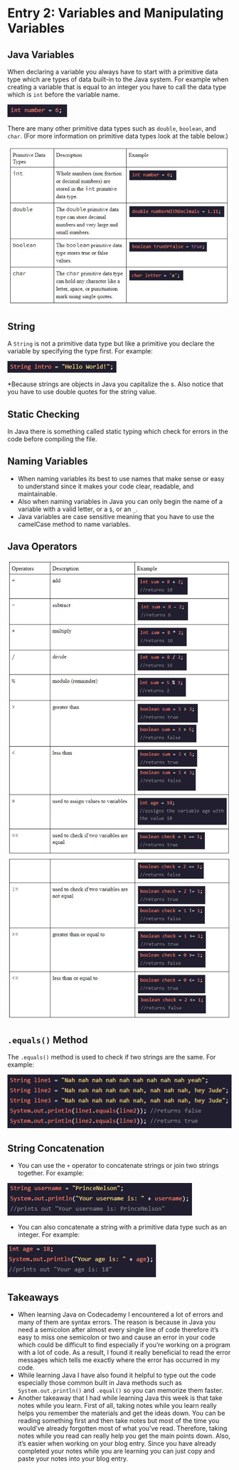 # Entry 2: Variables and Manipulating Variables

## Java Variables
When declaring a variable you always have to start with a primitive data type which are types of data built-in to the Java system. For example when creating a variable that is equal to an integer you have to call the data type which is `int` before the variable name.

<img src="../images/int.JPG"/>

There are many other primitive data types such as `double`, `boolean`, and `char`. (For more information on primitive data types look at the table below.)

<img src="../images/primitive_data_type_table.JPG"/>

## String
A `String` is not a primitive data type but like a primitive you declare the variable by specifying the type first. For example:

<img src="../images/string.JPG"/>

*Because strings are objects in Java you capitalize the s. Also notice that you have to use double quotes for the string value.

## Static Checking
In Java there is something called static typing which check for errors in the code before compiling the file.

## Naming Variables
* When naming variables its best to use names that make sense or easy to understand since it makes your code clear, readable, and maintainable.
* Also when naming variables in Java you can only begin the name of a variable with a valid letter, or a `$`, or an `_`. 
* Java variables are case sensitive meaning that you have to use the camelCase method to name variables.

## Java Operators
<img src="../images/operators1.JPG"/>

<img src="../images/operators2.JPG"/>

## `.equals()` Method
The `.equals()` method is used to check if two strings are the same. For example:

<img src="../images/equals_method.JPG"/>

## String Concatenation
* You can use the `+` operator to concatenate strings or join two strings together. For example:

<img src="../images/concatenation1.JPG"/>

* You can also concatenate a string with a primitive data type such as an integer. For example:

<img src="../images/concatenation2.JPG"/>

## Takeaways
* When learning Java on Codecademy I encountered a lot of errors and many of them are syntax errors. The reason is because in Java you need a semicolon after almost every single line of code therefore it’s easy to miss one semicolon or two and cause an error in your code which could be difficult to find especially if you’re working on a program with a lot of code. As a result, I found it really beneficial to read the error messages which tells me exactly where the error has occurred in my code. 
* While learning Java I have also found it helpful to type out the code especially those common built in Java methods such as `System.out.println()` and `.equal()` so you can memorize them faster.
* Another takeaway that I had while learning Java this week is that take notes while you learn. First of all, taking notes while you learn really helps you remember the materials and get the ideas down. You can be reading something first and then take notes but most of the time you would’ve already forgotten most of what you’ve read. Therefore, taking notes while you read can really help you get the main points down. Also, it’s easier when working on your blog entry. Since you have already completed your notes while you are learning you can just copy and paste your notes into your blog entry.
